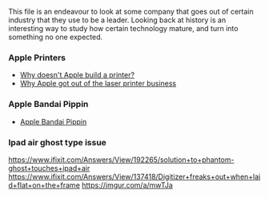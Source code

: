 This file is an endeavour to look at some company that goes out of certain industry that they use to be a leader.
Looking back at history is an interesting way to study how certain technology mature, and turn into something no one expected.


### Apple Printers

* [Why doesn't Apple build a printer?](https://www.quora.com/Why-doesnt-Apple-build-a-printer) 
* [Why Apple got out of the laser printer business](https://talk.tidbits.com/t/why-apple-got-out-of-the-laser-printer-business/4707)

### Apple Bandai Pippin
* [Apple Bandai Pippin](https://en.wikipedia.org/wiki/Apple_Bandai_Pippin)

### Ipad air ghost type issue
https://www.ifixit.com/Answers/View/192265/solution+to+phantom-ghost+touches+ipad+air
https://www.ifixit.com/Answers/View/137418/Digitizer+freaks+out+when+laid+flat+on+the+frame
https://imgur.com/a/mwTJa

